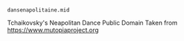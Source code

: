 
##

`dansenapolitaine.mid`

Tchaikovsky's Neapolitan Dance
Public Domain
Taken from https://www.mutopiaproject.org

